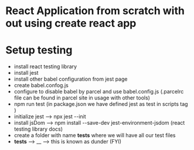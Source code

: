 # React Application from scratch with out using create react app

# Setup testing
- install react testing library
- install jest
- install other babel configuration from jest page
- create babel.confog.js
- configure to disable babel by parcel and use babel.config.js (.parcelrc file can be found in parcel site in usage with other tools)
- npm run test (in package.json we have defined jest as test in scripts tag )
- initialize jest --> npx jest --init
- install jsDom --> npm install --save-dev jest-environment-jsdom (react testing library docs)
- create a folder with name __tests__ where we will have all our test files
- __tests__ --> __ --> this is known as dunder (FYI)